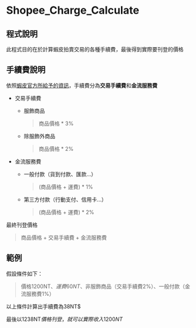 # Shopee_Charge_Calculate

## 程式說明
此程式目的在於計算蝦皮拍賣交易的各種手續費，最後得到實際要刊登的價格

## 手續費說明
依照[蝦皮官方所給予的資訊](https://help.shopee.tw/s/article/%E4%BB%80%E9%BA%BC%E6%98%AF%E6%88%90%E4%BA%A4%E6%89%8B%E7%BA%8C%E8%B2%BB-%E9%80%99%E8%A6%81%E5%A6%82%E4%BD%95%E8%A8%88%E7%AE%97-1542986414624)，手續費分為**交易手續費**和**金流服務費**

- 交易手續費
  - 服飾商品
    > 商品價格 * 3%
    
  - 除服飾外商品
    > 商品價格 * 2%
    
- 金流服務費
  - 一般付款（貨到付款、匯款...）
    > (商品價格 + 運費) * 1%
    
  - 第三方付款（行動支付、信用卡...）
    > (商品價格 + 運費) * 2%
    
最終刊登價格
> 商品價格 + 交易手續費 + 金流服務費
  
## 範例
假設條件如下：

> 價格1200NT$、運費60NT$、非服飾商品（交易手續費2%）、一般付款（金流服務費1%）

以上條件計算出手續費為38NT$

最後以1238NT$價格刊登，就可以實際收入1200NT$

